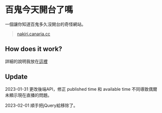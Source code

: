 # 百鬼今天開台了嗎

一個讓你知道百鬼多久沒開台的奇怪網站。

> [nakiri.canaria.cc](https://nakiri.canaria.cc/ "百鬼今天開台了嗎")

## How does it work?

詳細的說明我放在[這裡](https://blog.canaria.cc/2022-85b456705158/ "blog")

## Update

2023-01-31 更改後端API，修正 published time 和 available time 不同導致偶爾未顯示現在直播的問題。

2023-02-01 順手把jQuery給移除了。
